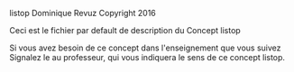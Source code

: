 listop
Dominique Revuz Copyright 2016

Ceci est le fichier par default de description du Concept listop

Si vous avez besoin de ce concept dans l'enseignement que vous suivez
 Signalez le au professeur, qui vous indiquera le sens de ce concept listop.
